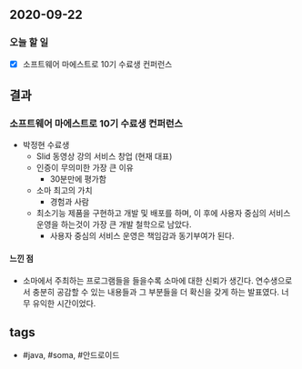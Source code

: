 ## 2020-09-22

### 오늘 할 일

 - [x] 소프트웨어 마에스트로 10기 수료생 컨퍼런스


## 결과
### 소프트웨어 마에스트로 10기 수료생 컨퍼런스
  * 박정현 수료생
    - Slid 동영상 강의 서비스 창업 (현재 대표)
	- 인증이 무의미한 가장 큰 이유
	  * 30분만에 평가함
	- 소마 최고의 가치
	  * 경험과 사람
	- 최소기능 제품을 구현하고 개발 및 배포를 하며, 이 후에 사용자 중심의 서비스 운영을 하는것이 가장 큰 개발 철학으로 남았다.
	  * 사용자 중심의 서비스 운영은 책임감과 동기부여가 된다.
#### 느낀 점
  * 소마에서 주최하는 프로그램들을 들을수록 소마에 대한 신뢰가 생긴다.
  연수생으로서 충분히 공감할 수 있는 내용들과 그 부분들을 더 확신을 갖게 하는 발표였다. 너무 유익한 시간이었다.




  




## tags
-  \#java, \#soma, \#안드로이드

